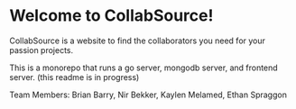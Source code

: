 # Welcome to CollabSource! 

CollabSource is a website to find the collaborators you need for your passion projects.

This is a monorepo that runs a go server, mongodb server, and frontend server. (this readme is in progress)

Team Members: Brian Barry, Nir Bekker, Kaylen Melamed, Ethan Spraggon